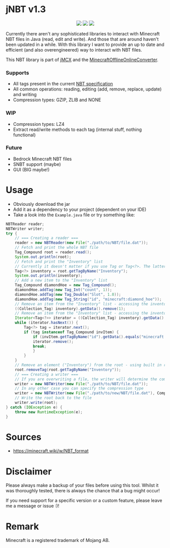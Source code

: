 # jNBT v1.3
<p align="center">
  <img src="https://img.shields.io/badge/version-1.3-blue">
  <img src="https://img.shields.io/badge/minecraft-1.21.5 (Java)-green">
  <img src="https://img.shields.io/badge/java-21-red">
</p>
Currently there aren't any sophisticated libraries to interact with Minecraft NBT files in Java (read, edit and write). 
And those that are around haven't been updated in a while. 
With this library I want to provide an up to date and efficient (and also overengineered) way to interact with NBT files.

This NBT library is part of [jMCX](https://github.com/paul-eff/jMCX) and the [MinecraftOfflineOnlineConverter](https://github.com/paul-eff/MinecraftOfflineOnlineConverter).

### Supports
- All tags present in the current [NBT specification](https://minecraft.wiki/w/NBT_format)
- All common operations: reading, editing (add, remove, replace, update) and writing
- Compression types: GZIP, ZLIB and NONE
### WIP
- Compression types: LZ4
- Extract read/write methods to each tag (internal stuff, nothing functional)
### Future
- Bedrock Minecraft NBT files
- SNBT support (maybe)
- GUI (BIG maybe!)

# Usage

- Obviously download the jar
- Add it as a dependency to your project (dependent on your IDE)
- Take a look into the `Example.java` file or try something like:
```java
NBTReader reader;
NBTWriter writer;
try {
    // === Creating a reader ===
    reader = new NBTReader(new File("./path/to/NBT/file.dat"));
    // Fetch and print the whole NBT file
    Tag_Compound root = reader.read();
    System.out.println(root);
    // Fetch and print the "Inventory" list
    // Currently it doesn't matter if you use Tag or Tag<?>. The latter generates less warning though.
    Tag<?> inventory = root.getTagByName("Inventory");
    System.out.println(inventory);
    // Add a new item to the "Inventory" list
    Tag_Compound diamondHoe = new Tag_Compound();
    diamondHoe.addTag(new Tag_Int("count", 1));
    diamondHoe.addTag(new Tag_Double("Slot", 1.0));
    diamondHoe.addTag(new Tag_String("id", "minecraft:diamond_hoe"));
    // Remove an item from the "Inventory" list - accessing the inventory's data directly (getData array)
    ((Collection_Tag) inventory).getData().remove(1);
    // Remove an item from the "Inventory" list - accessing the inventory's data directly (iterator)
    Iterator<Tag<?>> iterator = ((Collection_Tag) inventory).getData().iterator();
    while (iterator.hasNext()) {
        Tag<?> tag = iterator.next();
        if (tag instanceof Tag_Compound invItem) {
            if (invItem.getTagByName("id").getData().equals("minecraft:diamond_hoe")) {
            iterator.remove();
            break;
            }
        }
    }
    // Remove an element ("Inventory") from the root - using built in remover
    root.removeTag(root.getTagByName("Inventory"));
    // === Creating a writer ===
    // If you are overwriting a file, the writer will determine the compression type automatically
    writer = new NBTWriter(new File("./path/to/NBT/file.dat"));
    // In any other case you can specify the compression type
    writer = new NBTWriter(new File("./path/to/new/NBT/file.dat"), Compression_Types.GZIP);
    // Write the root back to the file
    writer.write(root);
} catch (IOException e) {
    throw new RuntimeException(e);
}
```

# Sources
- https://minecraft.wiki/w/NBT_format

# Disclaimer
Please always make a backup of your files before using this tool.
Whilst it was thoroughly tested, there is always the chance that a bug might occur!

If you need support for a specific version or a custom feature, please leave me a message or issue :)!

# Remark
Minecraft is a registered trademark of Mojang AB.

